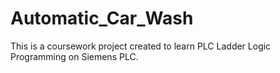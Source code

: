 # Automatic_Car_Wash
This is a coursework project created to learn PLC Ladder Logic Programming on Siemens PLC.
